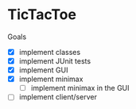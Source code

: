 # TicTacToe

Goals
- [x] implement classes
- [x] implement JUnit tests
- [x] implement GUI
- [x] implement minimax
  - [ ] implement minimax in the GUI
- [ ] implement client/server
